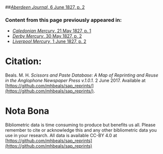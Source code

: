 ##[*Aberdeen Journal*, 6 June 1827, p. 2](https://mhbeals.github.io/sap_html/Aberdeen-Journal/Aberdeen-Journal-6-June-1827-p-2)

### Content from this page previously appeared in:
+ [*Caledonian Mercury*, 21 May 1827, p. 1](https://mhbeals.github.io/sap_html/Caledonian-Mercury/Caledonian-Mercury-21-May-1827-p-1)
+ [*Derby Mercury*, 30 May 1827, p. 2](https://mhbeals.github.io/sap_html/Derby-Mercury/Derby-Mercury-30-May-1827-p-2)
+ [*Liverpool Mercury*, 1 June 1827, p. 2](https://mhbeals.github.io/sap_html/Liverpool-Mercury/Liverpool-Mercury-1-June-1827-p-2)
                    
# Citation: 

Beals. M. H. *Scissors and Paste Database: A Map of Reprinting and Reuse in the Anglophone Newspaper Press v.1.0.1.* 2 June 2017. Available at [https://github.com/mhbeals/sap_reprints/](https://github.com/mhbeals/sap_reprints/). 
                    
# Nota Bona

Bibliometric data is time consuming to produce but benefits us all. Please remember to cite or acknowledge this and any other bibliometric data you use in your research. All data is available CC-BY 4.0 at [https://github.com/mhbeals/sap_reprints](https://github.com/mhbeals/sap_reprints)